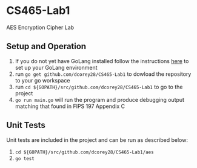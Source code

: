 # CS465-Lab1
AES Encryption Cipher Lab

## Setup and Operation
1. If you do not yet have GoLang installed follow the instructions [here](https://golang.org/doc/install) to set up your GoLang environment
1. run `go get github.com/dcorey28/CS465-Lab1` to dowload the repository to your go workspace
1. run `cd ${GOPATH}/src/github.com/dcorey28/CS465-Lab1` to go to the project
1. `go run main.go` will run the program and produce debugging output matching that found in FIPS 197 Appendix C

## Unit Tests
Unit tests are included in the project and can be run as described below:
1. `cd ${GOPATH}/src/github.com/dcorey28/CS465-Lab1/aes`
1. `go test`
